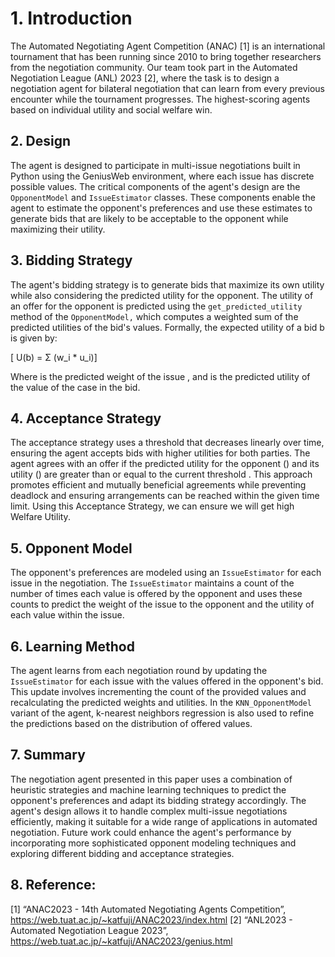 # 1. Introduction
The Automated Negotiating Agent Competition (ANAC) [1] is an international tournament that has been running since 2010 to bring together researchers from the negotiation community. Our team took part in the Automated Negotiation League (ANL) 2023 [2], where the task is to design a negotiation agent for bilateral negotiation that can learn from every previous encounter while the tournament progresses. The highest-scoring agents based on individual utility and social welfare win.

## 2. Design
The agent is designed to participate in multi-issue negotiations built in Python using the GeniusWeb environment, where each issue has discrete possible values. The critical components of the agent's design are the `OpponentModel` and `IssueEstimator` classes. These components enable the agent to estimate the opponent's preferences and use these estimates to generate bids that are likely to be acceptable to the opponent while maximizing their utility.

## 3. Bidding Strategy
The agent's bidding strategy is to generate bids that maximize its own utility while also considering the predicted utility for the opponent. The utility of an offer for the opponent is predicted using the `get_predicted_utility` method of the `OpponentModel,` which computes a weighted sum of the predicted utilities of the bid's values. Formally, the expected utility  of a bid b is given by:  

   [ U(b) = Σ (w_i * u_i)]
   
Where  is the predicted weight of the issue , and  is the predicted utility of the value of the case  in the bid.


## 4. Acceptance Strategy
The acceptance strategy uses a threshold  that decreases linearly over time, ensuring the agent accepts bids with higher utilities for both parties. The agent agrees with an offer if the predicted utility for the opponent () and its utility () are greater than or equal to the current threshold . This approach promotes efficient and mutually beneficial agreements while preventing deadlock and ensuring arrangements can be reached within the given time limit. Using this Acceptance Strategy, we can ensure we will get high Welfare Utility.

## 5. Opponent Model
The opponent's preferences are modeled using an `IssueEstimator` for each issue in the negotiation. The `IssueEstimator` maintains a count of the number of times each value is offered by the opponent and uses these counts to predict the weight of the issue to the opponent and the utility of each value within the issue.

## 6. Learning Method
The agent learns from each negotiation round by updating the `IssueEstimator` for each issue with the values offered in the opponent's bid. This update involves incrementing the count of the provided values and recalculating the predicted weights and utilities. In the `KNN_OpponentModel` variant of the agent, k-nearest neighbors regression is also used to refine the predictions based on the distribution of offered values.

## 7. Summary
The negotiation agent presented in this paper uses a combination of heuristic strategies and machine learning techniques to predict the opponent's preferences and adapt its bidding strategy accordingly. The agent's design allows it to handle complex multi-issue negotiations efficiently, making it suitable for a wide range of applications in automated negotiation. Future work could enhance the agent's performance by incorporating more sophisticated opponent modeling techniques and exploring different bidding and acceptance strategies.

## 8. Reference:
[1] “ANAC2023 - 14th Automated Negotiating Agents Competition”, https://web.tuat.ac.jp/~katfuji/ANAC2023/index.html 
[2] “ANL2023 - Automated Negotiation League 2023”,  https://web.tuat.ac.jp/~katfuji/ANAC2023/genius.html 
